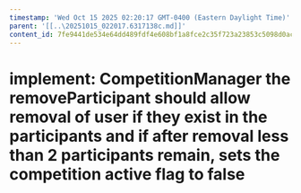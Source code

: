 ```yaml
---
timestamp: 'Wed Oct 15 2025 02:20:17 GMT-0400 (Eastern Daylight Time)'
parent: '[[..\20251015_022017.6317138c.md]]'
content_id: 7fe9441de534e64dd489fdf4e608bf1a8fce2c35f723a23853c5098d0aceb670
---
```


# implement: CompetitionManager the removeParticipant should allow removal of user if they exist in the participants and if after removal less than 2 participants remain, sets the competition active flag to false
